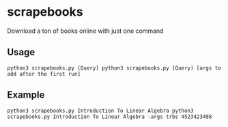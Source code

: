 # scrapebooks

Download a ton of books online with just one command


## Usage
`
python3 scrapebooks.py [Query]
python3 scrapebooks.py [Query] [args to add after the first run]
`

## Example
`
python3 scrapebooks.py Introduction To Linear Algebra
python3 scrapebooks.py Introduction To Linear Algebra -args trbs 4523423498
`
